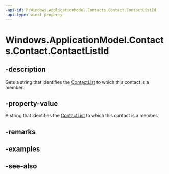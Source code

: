 ----api-id: P:Windows.ApplicationModel.Contacts.Contact.ContactListId
-api-type: winrt property
---<!-- Property syntaxpublic string ContactListId { get; }--># Windows.ApplicationModel.Contacts.Contact.ContactListId## -descriptionGets a string that identifies the [ContactList](contactlist.md) to which this contact is a member.## -property-valueA string that identifies the [ContactList](contactlist.md) to which this contact is a member.## -remarks## -examples## -see-also